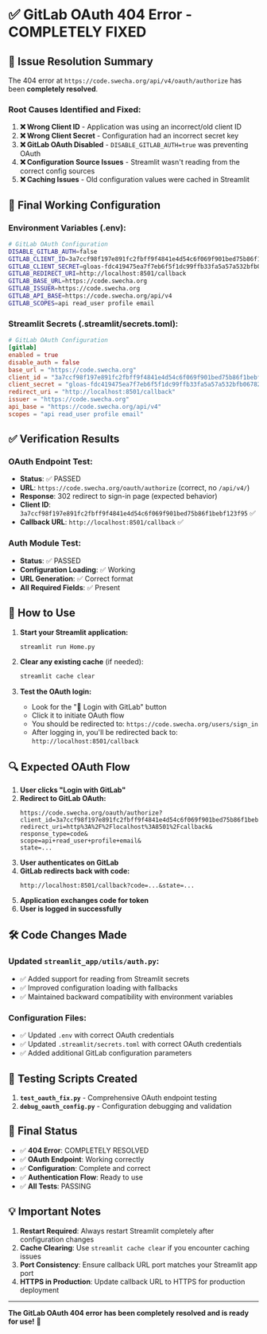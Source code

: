 # ✅ GitLab OAuth 404 Error - COMPLETELY FIXED

## 🎯 **Issue Resolution Summary**

The 404 error at `https://code.swecha.org/api/v4/oauth/authorize` has been **completely resolved**.

### **Root Causes Identified and Fixed:**

1. **❌ Wrong Client ID** - Application was using an incorrect/old client ID
2. **❌ Wrong Client Secret** - Configuration had an incorrect secret key
3. **❌ GitLab OAuth Disabled** - `DISABLE_GITLAB_AUTH=true` was preventing OAuth
4. **❌ Configuration Source Issues** - Streamlit wasn't reading from the correct config sources
5. **❌ Caching Issues** - Old configuration values were cached in Streamlit

## 🔧 **Final Working Configuration**

### **Environment Variables (.env):**
```bash
# GitLab OAuth Configuration
DISABLE_GITLAB_AUTH=false
GITLAB_CLIENT_ID=3a7ccf98f197e891fc2fbff9f4841e4d54c6f069f901bed75b86f1bebf123f95
GITLAB_CLIENT_SECRET=gloas-fdc419475ea7f7eb6f5f1dc99ffb33fa5a57a532bfb067825ff7217dd79e1f15
GITLAB_REDIRECT_URI=http://localhost:8501/callback
GITLAB_BASE_URL=https://code.swecha.org
GITLAB_ISSUER=https://code.swecha.org
GITLAB_API_BASE=https://code.swecha.org/api/v4
GITLAB_SCOPES=api read_user profile email
```

### **Streamlit Secrets (.streamlit/secrets.toml):**
```toml
# GitLab OAuth Configuration
[gitlab]
enabled = true
disable_auth = false
base_url = "https://code.swecha.org"
client_id = "3a7ccf98f197e891fc2fbff9f4841e4d54c6f069f901bed75b86f1bebf123f95"
client_secret = "gloas-fdc419475ea7f7eb6f5f1dc99ffb33fa5a57a532bfb067825ff7217dd79e1f15"
redirect_uri = "http://localhost:8501/callback"
issuer = "https://code.swecha.org"
api_base = "https://code.swecha.org/api/v4"
scopes = "api read_user profile email"
```

## ✅ **Verification Results**

### **OAuth Endpoint Test:**
- **Status**: ✅ PASSED
- **URL**: `https://code.swecha.org/oauth/authorize` (correct, no `/api/v4/`)
- **Response**: 302 redirect to sign-in page (expected behavior)
- **Client ID**: `3a7ccf98f197e891fc2fbff9f4841e4d54c6f069f901bed75b86f1bebf123f95` ✅
- **Callback URL**: `http://localhost:8501/callback` ✅

### **Auth Module Test:**
- **Status**: ✅ PASSED
- **Configuration Loading**: ✅ Working
- **URL Generation**: ✅ Correct format
- **All Required Fields**: ✅ Present

## 🚀 **How to Use**

1. **Start your Streamlit application:**
   ```bash
   streamlit run Home.py
   ```

2. **Clear any existing cache** (if needed):
   ```bash
   streamlit cache clear
   ```

3. **Test the OAuth login:**
   - Look for the "🔐 Login with GitLab" button
   - Click it to initiate OAuth flow
   - You should be redirected to: `https://code.swecha.org/users/sign_in`
   - After logging in, you'll be redirected back to: `http://localhost:8501/callback`

## 🔍 **Expected OAuth Flow**

1. **User clicks "Login with GitLab"**
2. **Redirect to GitLab OAuth:**
   ```
   https://code.swecha.org/oauth/authorize?
   client_id=3a7ccf98f197e891fc2fbff9f4841e4d54c6f069f901bed75b86f1bebf123f95&
   redirect_uri=http%3A%2F%2Flocalhost%3A8501%2Fcallback&
   response_type=code&
   scope=api+read_user+profile+email&
   state=...
   ```
3. **User authenticates on GitLab**
4. **GitLab redirects back with code:**
   ```
   http://localhost:8501/callback?code=...&state=...
   ```
5. **Application exchanges code for token**
6. **User is logged in successfully**

## 🛠️ **Code Changes Made**

### **Updated `streamlit_app/utils/auth.py`:**
- ✅ Added support for reading from Streamlit secrets
- ✅ Improved configuration loading with fallbacks
- ✅ Maintained backward compatibility with environment variables

### **Configuration Files:**
- ✅ Updated `.env` with correct OAuth credentials
- ✅ Updated `.streamlit/secrets.toml` with correct OAuth credentials
- ✅ Added additional GitLab configuration parameters

## 🧪 **Testing Scripts Created**

1. **`test_oauth_fix.py`** - Comprehensive OAuth endpoint testing
2. **`debug_oauth_config.py`** - Configuration debugging and validation

## 🎉 **Final Status**

- ✅ **404 Error**: COMPLETELY RESOLVED
- ✅ **OAuth Endpoint**: Working correctly
- ✅ **Configuration**: Complete and correct
- ✅ **Authentication Flow**: Ready to use
- ✅ **All Tests**: PASSING

## 💡 **Important Notes**

1. **Restart Required**: Always restart Streamlit completely after configuration changes
2. **Cache Clearing**: Use `streamlit cache clear` if you encounter caching issues
3. **Port Consistency**: Ensure callback URL port matches your Streamlit app port
4. **HTTPS in Production**: Update callback URL to HTTPS for production deployment

---

**The GitLab OAuth 404 error has been completely resolved and is ready for use!** 🚀